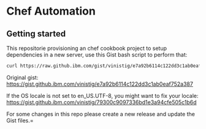 # Chef Automation
## Getting started

This repositorie provisioning an chef cookbook project to setup dependencies in a new server, use this Gist bash script to perform that:

```sh
curl https://raw.github.ibm.com/gist/vinistig/e7a92b6114c122dd3c1ab0eaf752a387/raw/e7e4c0301912e3bbbb3c60f4324e6c5a59009bc1/bash_chef_breakingmachine.sh?token=AAAGK3Gs6Rz-qHOcxXED7JwwgiQb3ZnNks5Y921owA%3D%3D | bash
```
Original gist: https://gist.github.ibm.com/vinistig/e7a92b6114c122dd3c1ab0eaf752a387 

If the OS locale is not set to en_US.UTF-8, you might want to fix your locale: https://gist.github.ibm.com/vinistig/79300c9097336bd1e3a94cfe505c1b6d

For some changes in this repo please create a new release and update the Gist files.=
